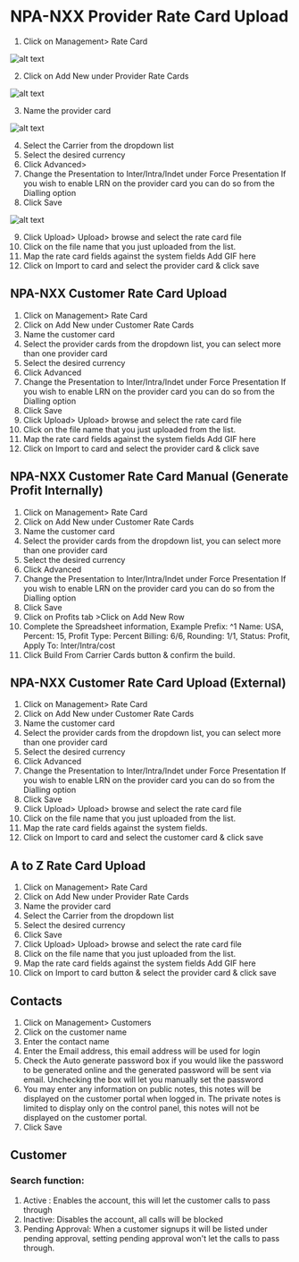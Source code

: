 # NPA-NXX Provider Rate Card Upload

1. Click on Management> Rate Card

  ![alt text][provider-card-dashbboard] 

2. Click on Add New under Provider Rate Cards

  ![alt text][provider-ratecard]

3. Name the provider card

  ![alt text][provider-card-1]

4. Select the Carrier from the dropdown list
5. Select the desired currency
6. Click Advanced>
7. Change the Presentation to Inter/Intra/Indet under Force Presentation
  If you wish to enable LRN on the provider card you can do so from the Dialling option
8. Click Save

  ![alt text][provider-card2]

9. Click Upload> Upload> browse and select the rate card file
10. Click on the file name that you just uploaded from the list.
11. Map the rate card fields against the system fields Add GIF here
12. Click on Import to card and select the provider card & click save

## NPA-NXX Customer Rate Card Upload

1. Click on Management> Rate Card
2. Click on Add New under Customer Rate Cards
3. Name the customer card
4. Select the provider cards from the dropdown list, you can select more than one provider card
5. Select the desired currency
6. Click Advanced
7. Change the Presentation to Inter/Intra/Indet under Force Presentation
  If you wish to enable LRN on the provider card you can do so from the Dialling option
8. Click Save
9. Click Upload> Upload> browse and select the rate card file
10. Click on the file name that you just uploaded from the list.
11. Map the rate card fields against the system fields Add GIF here
12. Click on Import to card and select the provider card & click save

## NPA-NXX Customer Rate Card Manual (Generate Profit Internally)

1. Click on Management> Rate Card
2. Click on Add New under Customer Rate Cards
3. Name the customer card
4. Select the provider cards from the dropdown list, you can select more than one provider card
5. Select the desired currency
6. Click Advanced
7. Change the Presentation to Inter/Intra/Indet under Force Presentation
  If you wish to enable LRN on the provider card you can do so from the Dialling option
8. Click Save
9. Click on Profits tab >Click on Add New Row
10. Complete the Spreadsheet information, Example Prefix: ^1 Name: USA, Percent: 15, Profit Type: Percent Billing: 6/6, Rounding: 1/1, Status: Profit, Apply To: Inter/Intra/cost
11. Click Build From Carrier Cards button & confirm the build.

## NPA-NXX Customer Rate Card Upload (External)

1. Click on Management> Rate Card
2. Click on Add New under Customer Rate Cards
3. Name the customer card
4. Select the provider cards from the dropdown list, you can select more than one provider card
5. Select the desired currency
6. Click Advanced
7. Change the Presentation to Inter/Intra/Indet under Force Presentation
  If you wish to enable LRN on the provider card you can do so from the Dialling option
8. Click Save
9. Click Upload> Upload> browse and select the rate card file
10. Click on the file name that you just uploaded from the list.
11. Map the rate card fields against the system fields.
12. Click on Import to card and select the customer card & click save

## A to Z Rate Card Upload

1. Click on Management> Rate Card
2. Click on Add New under Provider Rate Cards
3. Name the provider card
4. Select the Carrier from the dropdown list
5. Select the desired currency
6. Click Save
7. Click Upload> Upload> browse and select the rate card file
8. Click on the file name that you just uploaded from the list.
9. Map the rate card fields against the system fields Add GIF here
10. Click on Import to card button & select the provider card & click save

## Contacts

1. Click on Management> Customers
2. Click on the customer name
3. Enter the contact name
4. Enter the Email address, this email address will be used for login
5. Check the Auto generate password box if you would like the password to be generated online and the generated password will be sent via email. Unchecking the box will let you manually set the password
6. You may enter any information on public notes, this notes will be displayed on the customer portal when logged in. The private notes is limited to display only on the control panel, this notes will not be displayed on the customer portal.
7. Click Save

## Customer

### Search function: 

1. Active : Enables the account, this will let the customer calls to pass through
2. Inactive: Disables the account, all calls will be blocked
3. Pending Approval: When a customer signups it will be listed under pending approval, setting pending approval won't let the calls to    pass through.

[provider-card-dashbboard]: https://raw.githubusercontent.com/digipigeon/connexcs-user-docs/master/new-img/provider-card-dashbboard.png "provider-card-dashbboard"
[provider-ratecard]: https://raw.githubusercontent.com/digipigeon/connexcs-user-docs/master/new-img/provider-ratecard.png "provider-ratecard"
[provider-card-1]: https://raw.githubusercontent.com/digipigeon/connexcs-user-docs/master/new-img/provider-card-1.png "provider-card-1"

[provider-card2]: https://raw.githubusercontent.com/digipigeon/connexcs-user-docs/master/new-img/provider-card2.png "provider-card2"

